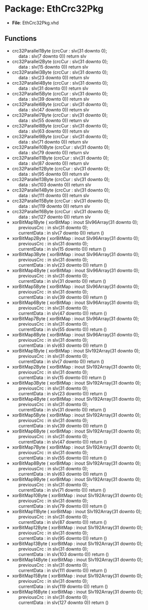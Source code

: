 # Package: EthCrc32Pkg

- **File**: EthCrc32Pkg.vhd
## Functions
- crc32Parallel1Byte <font id="function_arguments">(crcCur : slv(31 downto 0);<br><span style="padding-left:20px"> data : slv(7 downto 0)) </font> <font id="function_return">return slv </font>
- crc32Parallel2Byte <font id="function_arguments">(crcCur : slv(31 downto 0);<br><span style="padding-left:20px"> data : slv(15 downto 0)) </font> <font id="function_return">return slv </font>
- crc32Parallel3Byte <font id="function_arguments">(crcCur : slv(31 downto 0);<br><span style="padding-left:20px"> data : slv(23 downto 0)) </font> <font id="function_return">return slv </font>
- crc32Parallel4Byte <font id="function_arguments">(crcCur : slv(31 downto 0);<br><span style="padding-left:20px"> data : slv(31 downto 0)) </font> <font id="function_return">return slv </font>
- crc32Parallel5Byte <font id="function_arguments">(crcCur : slv(31 downto 0);<br><span style="padding-left:20px"> data : slv(39 downto 0)) </font> <font id="function_return">return slv </font>
- crc32Parallel6Byte <font id="function_arguments">(crcCur : slv(31 downto 0);<br><span style="padding-left:20px"> data : slv(47 downto 0)) </font> <font id="function_return">return slv </font>
- crc32Parallel7Byte <font id="function_arguments">(crcCur : slv(31 downto 0);<br><span style="padding-left:20px"> data : slv(55 downto 0)) </font> <font id="function_return">return slv </font>
- crc32Parallel8Byte <font id="function_arguments">(crcCur : slv(31 downto 0);<br><span style="padding-left:20px"> data : slv(63 downto 0)) </font> <font id="function_return">return slv </font>
- crc32Parallel9Byte <font id="function_arguments">(crcCur : slv(31 downto 0);<br><span style="padding-left:20px"> data : slv(71 downto 0)) </font> <font id="function_return">return slv </font>
- crc32Parallel10Byte <font id="function_arguments">(crcCur : slv(31 downto 0);<br><span style="padding-left:20px"> data : slv(79 downto 0)) </font> <font id="function_return">return slv </font>
- crc32Parallel11Byte <font id="function_arguments">(crcCur : slv(31 downto 0);<br><span style="padding-left:20px"> data : slv(87 downto 0)) </font> <font id="function_return">return slv </font>
- crc32Parallel12Byte <font id="function_arguments">(crcCur : slv(31 downto 0);<br><span style="padding-left:20px"> data : slv(95 downto 0)) </font> <font id="function_return">return slv </font>
- crc32Parallel13Byte <font id="function_arguments">(crcCur : slv(31 downto 0);<br><span style="padding-left:20px"> data : slv(103 downto 0)) </font> <font id="function_return">return slv </font>
- crc32Parallel14Byte <font id="function_arguments">(crcCur : slv(31 downto 0);<br><span style="padding-left:20px"> data : slv(111 downto 0)) </font> <font id="function_return">return slv </font>
- crc32Parallel15Byte <font id="function_arguments">(crcCur : slv(31 downto 0);<br><span style="padding-left:20px"> data : slv(119 downto 0)) </font> <font id="function_return">return slv </font>
- crc32Parallel16Byte <font id="function_arguments">(crcCur : slv(31 downto 0);<br><span style="padding-left:20px"> data : slv(127 downto 0)) </font> <font id="function_return">return slv </font>
- xorBitMap1Byte <font id="function_arguments">( xorBitMap   : inout Slv96Array(31 downto 0);<br><span style="padding-left:20px"> previousCrc : in    slv(31 downto 0);<br><span style="padding-left:20px"> currentData : in    slv(7 downto 0)) </font> <font id="function_return">return ()</font>
- xorBitMap2Byte <font id="function_arguments">( xorBitMap   : inout Slv96Array(31 downto 0);<br><span style="padding-left:20px"> previousCrc : in    slv(31 downto 0);<br><span style="padding-left:20px"> currentData : in    slv(15 downto 0)) </font> <font id="function_return">return ()</font>
- xorBitMap3Byte <font id="function_arguments">( xorBitMap   : inout Slv96Array(31 downto 0);<br><span style="padding-left:20px"> previousCrc : in    slv(31 downto 0);<br><span style="padding-left:20px"> currentData : in    slv(23 downto 0)) </font> <font id="function_return">return ()</font>
- xorBitMap4Byte <font id="function_arguments">( xorBitMap   : inout Slv96Array(31 downto 0);<br><span style="padding-left:20px"> previousCrc : in    slv(31 downto 0);<br><span style="padding-left:20px"> currentData : in    slv(31 downto 0)) </font> <font id="function_return">return ()</font>
- xorBitMap5Byte <font id="function_arguments">( xorBitMap   : inout Slv96Array(31 downto 0);<br><span style="padding-left:20px"> previousCrc : in    slv(31 downto 0);<br><span style="padding-left:20px"> currentData : in    slv(39 downto 0)) </font> <font id="function_return">return ()</font>
- xorBitMap6Byte <font id="function_arguments">( xorBitMap   : inout Slv96Array(31 downto 0);<br><span style="padding-left:20px"> previousCrc : in    slv(31 downto 0);<br><span style="padding-left:20px"> currentData : in    slv(47 downto 0)) </font> <font id="function_return">return ()</font>
- xorBitMap7Byte <font id="function_arguments">( xorBitMap   : inout Slv96Array(31 downto 0);<br><span style="padding-left:20px"> previousCrc : in    slv(31 downto 0);<br><span style="padding-left:20px"> currentData : in    slv(55 downto 0)) </font> <font id="function_return">return ()</font>
- xorBitMap8Byte <font id="function_arguments">( xorBitMap   : inout Slv96Array(31 downto 0);<br><span style="padding-left:20px"> previousCrc : in    slv(31 downto 0);<br><span style="padding-left:20px"> currentData : in    slv(63 downto 0)) </font> <font id="function_return">return ()</font>
- xorBitMap1Byte <font id="function_arguments">( xorBitMap   : inout Slv192Array(31 downto 0);<br><span style="padding-left:20px"> previousCrc : in    slv(31 downto 0);<br><span style="padding-left:20px"> currentData : in    slv(7 downto 0)) </font> <font id="function_return">return ()</font>
- xorBitMap2Byte <font id="function_arguments">( xorBitMap   : inout Slv192Array(31 downto 0);<br><span style="padding-left:20px"> previousCrc : in    slv(31 downto 0);<br><span style="padding-left:20px"> currentData : in    slv(15 downto 0)) </font> <font id="function_return">return ()</font>
- xorBitMap3Byte <font id="function_arguments">( xorBitMap   : inout Slv192Array(31 downto 0);<br><span style="padding-left:20px"> previousCrc : in    slv(31 downto 0);<br><span style="padding-left:20px"> currentData : in    slv(23 downto 0)) </font> <font id="function_return">return ()</font>
- xorBitMap4Byte <font id="function_arguments">( xorBitMap   : inout Slv192Array(31 downto 0);<br><span style="padding-left:20px"> previousCrc : in    slv(31 downto 0);<br><span style="padding-left:20px"> currentData : in    slv(31 downto 0)) </font> <font id="function_return">return ()</font>
- xorBitMap5Byte <font id="function_arguments">( xorBitMap   : inout Slv192Array(31 downto 0);<br><span style="padding-left:20px"> previousCrc : in    slv(31 downto 0);<br><span style="padding-left:20px"> currentData : in    slv(39 downto 0)) </font> <font id="function_return">return ()</font>
- xorBitMap6Byte <font id="function_arguments">( xorBitMap   : inout Slv192Array(31 downto 0);<br><span style="padding-left:20px"> previousCrc : in    slv(31 downto 0);<br><span style="padding-left:20px"> currentData : in    slv(47 downto 0)) </font> <font id="function_return">return ()</font>
- xorBitMap7Byte <font id="function_arguments">( xorBitMap   : inout Slv192Array(31 downto 0);<br><span style="padding-left:20px"> previousCrc : in    slv(31 downto 0);<br><span style="padding-left:20px"> currentData : in    slv(55 downto 0)) </font> <font id="function_return">return ()</font>
- xorBitMap8Byte <font id="function_arguments">( xorBitMap   : inout Slv192Array(31 downto 0);<br><span style="padding-left:20px"> previousCrc : in    slv(31 downto 0);<br><span style="padding-left:20px"> currentData : in    slv(63 downto 0)) </font> <font id="function_return">return ()</font>
- xorBitMap9Byte <font id="function_arguments">( xorBitMap   : inout Slv192Array(31 downto 0);<br><span style="padding-left:20px"> previousCrc : in    slv(31 downto 0);<br><span style="padding-left:20px"> currentData : in    slv(71 downto 0)) </font> <font id="function_return">return ()</font>
- xorBitMap10Byte <font id="function_arguments">( xorBitMap   : inout Slv192Array(31 downto 0);<br><span style="padding-left:20px"> previousCrc : in    slv(31 downto 0);<br><span style="padding-left:20px"> currentData : in    slv(79 downto 0)) </font> <font id="function_return">return ()</font>
- xorBitMap11Byte <font id="function_arguments">( xorBitMap   : inout Slv192Array(31 downto 0);<br><span style="padding-left:20px"> previousCrc : in    slv(31 downto 0);<br><span style="padding-left:20px"> currentData : in    slv(87 downto 0)) </font> <font id="function_return">return ()</font>
- xorBitMap12Byte <font id="function_arguments">( xorBitMap   : inout Slv192Array(31 downto 0);<br><span style="padding-left:20px"> previousCrc : in    slv(31 downto 0);<br><span style="padding-left:20px"> currentData : in    slv(95 downto 0)) </font> <font id="function_return">return ()</font>
- xorBitMap13Byte <font id="function_arguments">( xorBitMap   : inout Slv192Array(31 downto 0);<br><span style="padding-left:20px"> previousCrc : in    slv(31 downto 0);<br><span style="padding-left:20px"> currentData : in    slv(103 downto 0)) </font> <font id="function_return">return ()</font>
- xorBitMap14Byte <font id="function_arguments">( xorBitMap   : inout Slv192Array(31 downto 0);<br><span style="padding-left:20px"> previousCrc : in    slv(31 downto 0);<br><span style="padding-left:20px"> currentData : in    slv(111 downto 0)) </font> <font id="function_return">return ()</font>
- xorBitMap15Byte <font id="function_arguments">( xorBitMap   : inout Slv192Array(31 downto 0);<br><span style="padding-left:20px"> previousCrc : in    slv(31 downto 0);<br><span style="padding-left:20px"> currentData : in    slv(119 downto 0)) </font> <font id="function_return">return ()</font>
- xorBitMap16Byte <font id="function_arguments">( xorBitMap   : inout Slv192Array(31 downto 0);<br><span style="padding-left:20px"> previousCrc : in    slv(31 downto 0);<br><span style="padding-left:20px"> currentData : in    slv(127 downto 0)) </font> <font id="function_return">return ()</font>
